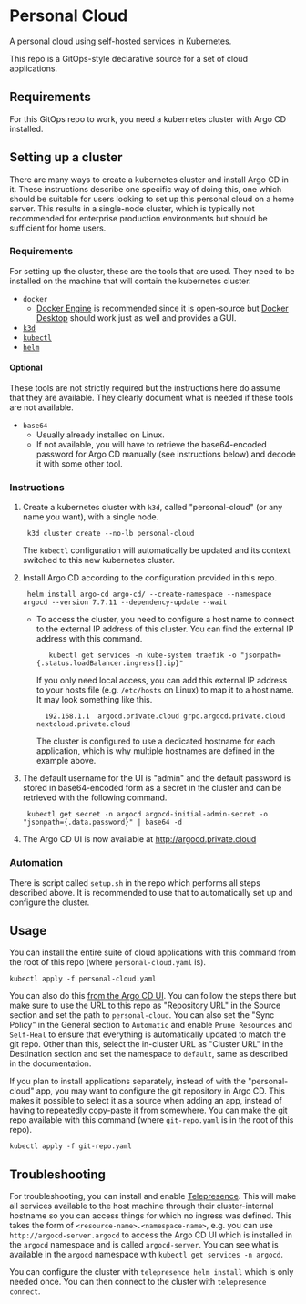 # Personal Cloud

A personal cloud using self-hosted services in Kubernetes.

This repo is a GitOps-style declarative source for a set of cloud applications.

## Requirements
For this GitOps repo to work, you need a kubernetes cluster with Argo CD installed.

## Setting up a cluster
There are many ways to create a kubernetes cluster and install Argo CD in it. These instructions describe one specific way of doing this, one which should be suitable for users looking to set up this personal cloud on a home server. This results in a single-node cluster, which is typically not recommended for enterprise production environments but should be sufficient for home users.

### Requirements
For setting up the cluster, these are the tools that are used. They need to be installed on the machine that will contain the kubernetes cluster.
- `docker`
    - [Docker Engine](https://docs.docker.com/engine/install/) is recommended since it is open-source but [Docker Desktop](https://docs.docker.com/get-started/get-docker/) should work just as well and provides a GUI.
- [`k3d`](https://k3d.io/stable/#installation)
- [`kubectl`](https://kubernetes.io/docs/tasks/tools/#kubectl)
- [`helm`](https://helm.sh/docs/intro/install/)

#### Optional 
These tools are not strictly required but the instructions here do assume that they are available. They clearly document what is needed if these tools are not available.
- `base64`
    - Usually already installed on Linux.
    - If not available, you will have to retrieve the base64-encoded password for Argo CD manually (see instructions below) and decode it with some other tool.

### Instructions
1. Create a kubernetes cluster with `k3d`, called "personal-cloud" (or any name you want), with a single node.

        k3d cluster create --no-lb personal-cloud  
   The `kubectl` configuration will automatically be updated and its context switched to this new kubernetes cluster.
1. Install Argo CD according to the configuration provided in this repo.

        helm install argo-cd argo-cd/ --create-namespace --namespace argocd --version 7.7.11 --dependency-update --wait
	* To access the cluster, you need to configure a host name to connect to the external IP address of this cluster. You can find the external IP address with this command.

             kubectl get services -n kube-system traefik -o "jsonpath={.status.loadBalancer.ingress[].ip}"
        If you only need local access, you can add this external IP address to your hosts file (e.g. `/etc/hosts` on Linux) to map it to a host name. It may look something like this.

            192.168.1.1  argocd.private.cloud grpc.argocd.private.cloud nextcloud.private.cloud
        The cluster is configured to use a dedicated hostname for each application, which is why multiple hostnames are defined in the example above.
1. The default username for the UI is "admin" and the default password is stored in base64-encoded form as a secret in the cluster and can be retrieved with the following command.

        kubectl get secret -n argocd argocd-initial-admin-secret -o "jsonpath={.data.password}" | base64 -d
1. The Argo CD UI is now available at http://argocd.private.cloud

### Automation
There is script called `setup.sh` in the repo which performs all steps described above. It is recommended to use that to automatically set up and configure the cluster.

## Usage

You can install the entire suite of cloud applications with this command from the root of this repo (where `personal-cloud.yaml` is).
```shell
kubectl apply -f personal-cloud.yaml
```

You can also do this [from the Argo CD UI](https://argo-cd.readthedocs.io/en/stable/getting_started/#creating-apps-via-ui). You can follow the steps there but make sure to use the URL to this repo as "Repository URL" in the Source section and set the path to `personal-cloud`. You can also set the "Sync Policy" in the General section to `Automatic` and enable `Prune Resources` and `Self-Heal` to ensure that everything is automatically updated to match the git repo. Other than this, select the in-cluster URL as "Cluster URL" in the Destination section and set the namespace to `default`, same as described in the documentation.

If you plan to install applications separately, instead of with the "personal-cloud" app, you may want to configure the git repository in Argo CD. This makes it possible to select it as a source when adding an app, instead of having to repeatedly copy-paste it from somewhere. You can make the git repo available with this command (where `git-repo.yaml` is in the root of this repo).
```shell
kubectl apply -f git-repo.yaml
```

## Troubleshooting
For troubleshooting, you can install and enable [Telepresence](https://www.telepresence.io/docs/install/client). This will make all services available to the host machine through their cluster-internal hostname so you can access things for which no ingress was defined. This takes the form of `<resource-name>.<namespace-name>`, e.g. you can use `http://argocd-server.argocd` to access the Argo CD UI which is installed in the `argocd` namespace and is called `argocd-server`. You can see what is available in the `argocd` namespace with `kubectl get services -n argocd`. 

You can configure the cluster with `telepresence helm install` which is only needed once. You can then connect to the cluster with `telepresence connect`.
